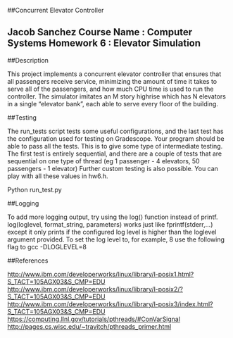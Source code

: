 ##Concurrent Elevator Controller


Jacob Sanchez
Course Name  : Computer Systems
Homework  6  : Elevator Simulation
-------------------------------------------------------------------------------

##Description

This project implements a concurrent elevator controller that ensures that all passengers receive service, minimizing the amount of time it takes to serve all of the passengers, and how much CPU time is used to run the controller. The simulator imitates an M story highrise which has N elevators in a single “elevator bank”, each able to serve every floor of the building.

##Testing

The run_tests script tests some useful configurations, and the last test has the configuration used for testing on Gradescope. Your program should be able to pass all the tests. This is to give some type of intermediate testing. The first test is entirely sequential, and there are a couple of tests that are sequential on one type of thread (eg 1 passenger - 4 elevators, 50 passengers - 1 elevator) Further custom testing is also possible. You can play with all these values in hw6.h.


Python run_test.py

##Logging

To add more logging output, try using the log() function instead of printf. log(loglevel, format_string, parameters) works just like fprintf(stderr,...) except it only prints if the configured log level is higher than the loglevel argument provided. To set the log level to, for example, 8 use the following flag to gcc -DLOGLEVEL=8


##References

http://www.ibm.com/developerworks/linux/library/l-posix1.html?S_TACT=105AGX03&S_CMP=EDU
http://www.ibm.com/developerworks/linux/library/l-posix2/?S_TACT=105AGX03&S_CMP=EDU
http://www.ibm.com/developerworks/linux/library/l-posix3/index.html?S_TACT=105AGX03&S_CMP=EDU
https://computing.llnl.gov/tutorials/pthreads/#ConVarSignal
http://pages.cs.wisc.edu/~travitch/pthreads_primer.html
